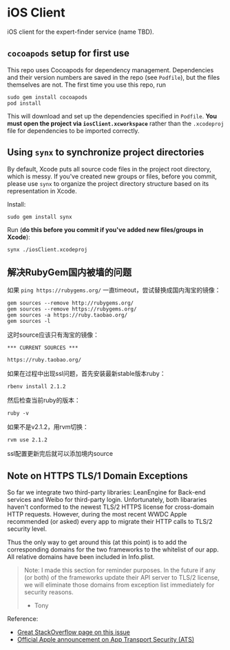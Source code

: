 # iOS Client
iOS client for the expert-finder service (name TBD).

## `cocoapods` setup for first use
This repo uses Cocoapods for dependency management. Dependencies and their
version numbers are saved in the repo (see `Podfile`), but the files themselves
are not. The first time you use this repo, run

    sudo gem install cocoapods
    pod install

This will download and set up the dependencies specified in `Podfile`. **You must
open the project via `iosClient.xcworkspace`** rather than the `.xcodeproj` file
for dependencies to be imported correctly.

## Using `synx` to synchronize project directories
By default, Xcode puts all source code files in the project root directory,
which is messy. If you've created new groups or files, before you commit, please
use `synx` to organize the project directory structure based on its
representation in Xcode.

Install:

    sudo gem install synx

Run (**do this before you commit if you've added new files/groups in Xcode**):

    synx ./iosClient.xcodeproj

## 解决RubyGem国内被墙的问题
如果 `ping https://rubygems.org/` 一直timeout，尝试替换成国内淘宝的镜像：

	gem sources --remove http://rubygems.org/
	gem sources --remove https://rubygems.org/
	gem sources -a https://ruby.taobao.org/
	gem sources -l

这时source应该只有淘宝的镜像：

	*** CURRENT SOURCES ***

	https://ruby.taobao.org/

如果在过程中出现ssl问题，首先安装最新stable版本ruby：

	rbenv install 2.1.2

然后检查当前ruby的版本：

	ruby -v

如果不是v2.1.2，用rvm切换：

	rvm use 2.1.2

ssl配置更新完后就可以添加境内source

## Note on HTTPS TLS/1 Domain Exceptions
So far we integrate two third-party libraries: LeanEngine for Back-end services and
Weibo for third-party login. Unfortunately, both libararies haven't conformed to
the newest TLS/2 HTTPS license for cross-domain HTTP requests. However, during the most
recent WWDC Apple recommended (or asked) every app to migrate their HTTP calls to TLS/2
security level.

Thus the only way to get around this (at this point) is to add the corresponding
domains for the two frameworks to the whitelist of our app.
All relative domains have been included in Info.plist.

> Note: I made this section for reminder purposes. In the future if any (or both) of the
> frameworks update their API server to TLS/2 license, we will eliminate those domains
> from exception list immediately for security reasons.
> - Tony

Reference:
-  [Great StackOverflow page on this issue](http://stackoverflow.com/questions/30739473/nsurlsession-nsurlconnection-http-load-failed-on-ios-9)
-  [Official Apple announcement on App Transport Security (ATS)](https://developer.apple.com/library/ios/releasenotes/General/WhatsNewIniOS/Articles/iOS9.html#//apple_ref/doc/uid/TP40016198-DontLinkElementID_13)

